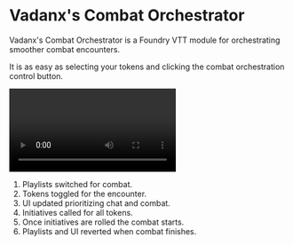 # Vadanx's Combat Orchestrator

Vadanx's Combat Orchestrator is a Foundry VTT module for orchestrating smoother combat encounters.

It is as easy as selecting your tokens and clicking the combat orchestration control button.

![Vadanx's Combat Orchestrator](assets/video/usage.webm)

1. Playlists switched for combat.
2. Tokens toggled for the encounter.
3. UI updated prioritizing chat and combat.
4. Initiatives called for all tokens.
5. Once initiatives are rolled the combat starts.
6. Playlists and UI reverted when combat finishes.
